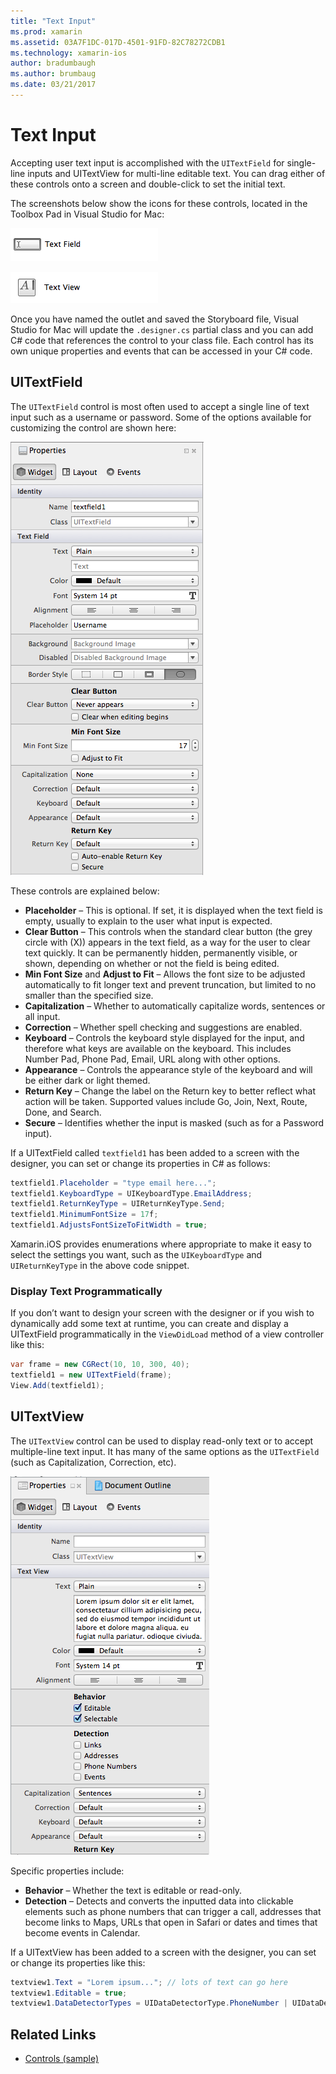 ```yaml
---
title: "Text Input"
ms.prod: xamarin
ms.assetid: 03A7F1DC-017D-4501-91FD-82C78272CDB1
ms.technology: xamarin-ios
author: bradumbaugh
ms.author: brumbaug
ms.date: 03/21/2017
---
```


# Text Input

Accepting user text input is accomplished with the `UITextField` for single-line inputs and UITextView for multi-line editable text. You can drag either of these controls onto a screen and double-click to set the initial text.

The screenshots below show the icons for these controls, located in the Toolbox Pad in Visual Studio for Mac:

 [![](text-input-images/image11a.png "UITextField")](text-input-images/image11a.png#lightbox)

 [![](text-input-images/image13a.png "UITextView")](text-input-images/image13a.png#lightbox)

Once you have named the outlet and saved the Storyboard file, Visual Studio for Mac will update the `.designer.cs` partial class and you can add C# code that references the control to your class file. Each control has its own unique properties and events that can be accessed in your C# code.

 <a name="UITextField" />


## UITextField

The `UITextField` control is most often used to accept a single line of text input such as a username or password. Some of the options available for customizing the control are shown here:

 [![](text-input-images/image15a.png "UITextField Properties")](text-input-images/image15a.png#lightbox)

These controls are explained below:

-  **Placeholder** – This is optional. If set, it is displayed when the text field is empty, usually to explain to the user what input is expected.
-  **Clear Button** – This controls when the standard clear button (the grey circle with (X)) appears in the text field, as a way for the user to clear text quickly. It can be permanently hidden, permanently visible, or shown, depending on whether or not the field is being edited.
-  **Min Font Size** and  **Adjust to Fit** – Allows the font size to be adjusted automatically to fit longer text and prevent truncation, but limited to no smaller than the specified size.
-  **Capitalization** – Whether to automatically capitalize words, sentences or all input.
-  **Correction** – Whether spell checking and suggestions are enabled.
-  **Keyboard** – Controls the keyboard style displayed for the input, and therefore what keys are available on the keyboard. This includes Number Pad, Phone Pad, Email, URL along with other options.
-  **Appearance** – Controls the appearance style of the keyboard and will be either dark or light themed.
-  **Return Key** – Change the label on the Return key to better reflect what action will be taken. Supported values include Go, Join, Next, Route, Done, and Search.
-  **Secure** – Identifies whether the input is masked (such as for a Password input).


If a UITextField called `textfield1` has been added to a screen with the designer, you can set or change its properties in C# as follows:

```csharp
textfield1.Placeholder = "type email here...";
textfield1.KeyboardType = UIKeyboardType.EmailAddress;
textfield1.ReturnKeyType = UIReturnKeyType.Send;
textfield1.MinimumFontSize = 17f;
textfield1.AdjustsFontSizeToFitWidth = true;
```

Xamarin.iOS provides enumerations where appropriate to make it easy to select the settings you want, such as the `UIKeyboardType` and `UIReturnKeyType` in the above code snippet.

### Display Text Programmatically

If you don’t want to design your screen with the designer or if you wish to dynamically add some text at runtime, you can create and display a UITextField programmatically in the `ViewDidLoad` method of a view controller like this:

```csharp
var frame = new CGRect(10, 10, 300, 40);
textfield1 = new UITextField(frame);
View.Add(textfield1);
```

 <a name="UITextView" />


## UITextView

The `UITextView` control can be used to display read-only text or to accept multiple-line text input. It has many of the same options as the `UITextField` (such as Capitalization, Correction, etc).

 [![](text-input-images/image16a.png "UITextView Properties")](text-input-images/image16a.png#lightbox)

Specific properties include:

-  **Behavior** – Whether the text is editable or read-only.
-  **Detection** – Detects and converts the inputted data into clickable elements such as phone numbers that can trigger a call, addresses that become links to Maps, URLs that open in Safari or dates and times that become events in Calendar.


If a UITextView has been added to a screen with the designer, you can set or change its properties like this:

```csharp
textview1.Text = "Lorem ipsum..."; // lots of text can go here
textview1.Editable = true;
textview1.DataDetectorTypes = UIDataDetectorType.PhoneNumber | UIDataDetectorType.Link;
```



## Related Links

- [Controls (sample)](https://developer.xamarin.com/samples/Controls/)
